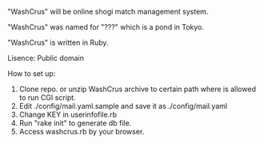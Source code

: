 "WashCrus" will be online shogi match management system.

"WashCrus" was named for "???" which is a pond in Tokyo.

"WashCrus" is written in Ruby.

Lisence: Public domain

How to set up:
1. Clone repo. or unzip WashCrus archive to certain path where is allowed to run CGI script.
2. Edit ./config/mail.yaml.sample and save it as ./config/mail.yaml
3. Change KEY in userinfofile.rb
4. Run "rake init" to generate db file.
5. Access washcrus.rb by your browser.
